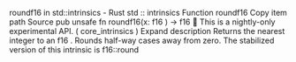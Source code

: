 roundf16 in std::intrinsics - Rust
std
::
intrinsics
Function
roundf16
Copy item path
Source
pub unsafe fn roundf16(x:
f16
) ->
f16
🔬
This is a nightly-only experimental API. (
core_intrinsics
)
Expand description
Returns the nearest integer to an
f16
. Rounds half-way cases away from zero.
The stabilized version of this intrinsic is
f16::round